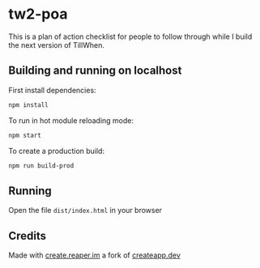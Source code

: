 # tw2-poa

This is a plan of action checklist for people to follow through while I build the next version of TillWhen.

## Building and running on localhost

First install dependencies:

```sh
npm install
```

To run in hot module reloading mode:

```sh
npm start
```

To create a production build:

```sh
npm run build-prod
```

## Running

Open the file `dist/index.html` in your browser

## Credits
Made with [create.reaper.im](https://create.reaper.im) a fork of [createapp.dev](https://createapp.dev/)

